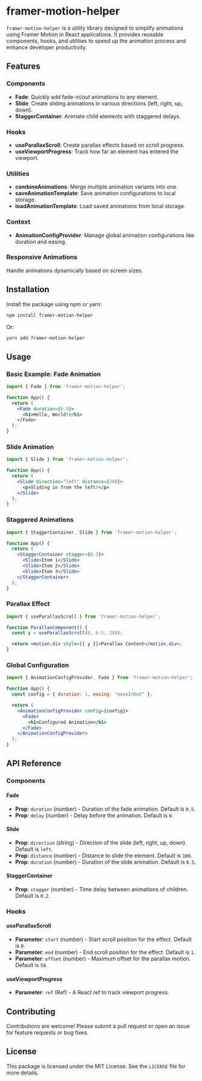 # framer-motion-helper

`framer-motion-helper` is a utility library designed to simplify animations using Framer Motion in React applications. It provides reusable components, hooks, and utilities to speed up the animation process and enhance developer productivity.

## Features

### Components
- **Fade**: Quickly add fade-in/out animations to any element.
- **Slide**: Create sliding animations in various directions (left, right, up, down).
- **StaggerContainer**: Animate child elements with staggered delays.

### Hooks
- **useParallaxScroll**: Create parallax effects based on scroll progress.
- **useViewportProgress**: Track how far an element has entered the viewport.

### Utilities
- **combineAnimations**: Merge multiple animation variants into one.
- **saveAnimationTemplate**: Save animation configurations to local storage.
- **loadAnimationTemplate**: Load saved animations from local storage.

### Context
- **AnimationConfigProvider**: Manage global animation configurations like duration and easing.

### Responsive Animations
Handle animations dynamically based on screen sizes.

## Installation

Install the package using npm or yarn:

```bash
npm install framer-motion-helper
```

Or:

```bash
yarn add framer-motion-helper
```

## Usage

### Basic Example: Fade Animation

```jsx
import { Fade } from 'framer-motion-helper';

function App() {
  return (
    <Fade duration={0.8}>
      <h1>Hello, World!</h1>
    </Fade>
  );
}
```

### Slide Animation

```jsx
import { Slide } from 'framer-motion-helper';

function App() {
  return (
    <Slide direction="left" distance={200}>
      <p>Sliding in from the left!</p>
    </Slide>
  );
}
```

### Staggered Animations

```jsx
import { StaggerContainer, Slide } from 'framer-motion-helper';

function App() {
  return (
    <StaggerContainer stagger={0.3}>
      <Slide>Item 1</Slide>
      <Slide>Item 2</Slide>
      <Slide>Item 3</Slide>
    </StaggerContainer>
  );
}
```

### Parallax Effect

```jsx
import { useParallaxScroll } from 'framer-motion-helper';

function ParallaxComponent() {
  const y = useParallaxScroll(0, 0.5, 200);

  return <motion.div style={{ y }}>Parallax Content</motion.div>;
}
```

### Global Configuration

```jsx
import { AnimationConfigProvider, Fade } from 'framer-motion-helper';

function App() {
  const config = { duration: 1, easing: "easeInOut" };

  return (
    <AnimationConfigProvider config={config}>
      <Fade>
        <h1>Configured Animation</h1>
      </Fade>
    </AnimationConfigProvider>
  );
}
```

## API Reference

### Components

#### Fade
- **Prop**: `duration` (number) - Duration of the fade animation. Default is `0.5`.
- **Prop**: `delay` (number) - Delay before the animation. Default is `0`.

#### Slide
- **Prop**: `direction` (string) - Direction of the slide (left, right, up, down). Default is `left`.
- **Prop**: `distance` (number) - Distance to slide the element. Default is `100`.
- **Prop**: `duration` (number) - Duration of the slide animation. Default is `0.5`.

#### StaggerContainer
- **Prop**: `stagger` (number) - Time delay between animations of children. Default is `0.2`.

### Hooks

#### useParallaxScroll
- **Parameter**: `start` (number) - Start scroll position for the effect. Default is `0`.
- **Parameter**: `end` (number) - End scroll position for the effect. Default is `1`.
- **Parameter**: `offset` (number) - Maximum offset for the parallax motion. Default is `50`.

#### useViewportProgress
- **Parameter**: `ref` (Ref) - A React ref to track viewport progress.

## Contributing

Contributions are welcome! Please submit a pull request or open an issue for feature requests or bug fixes.

## License

This package is licensed under the MIT License. See the `LICENSE` file for more details.
